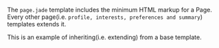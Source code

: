 The ```page.jade``` template includes the minimum HTML markup for a Page. Every other page(i.e. ```profile, interests, preferences and summary```) templates extends it. 

This is an example of inheriting(i.e. extending) from a base template.